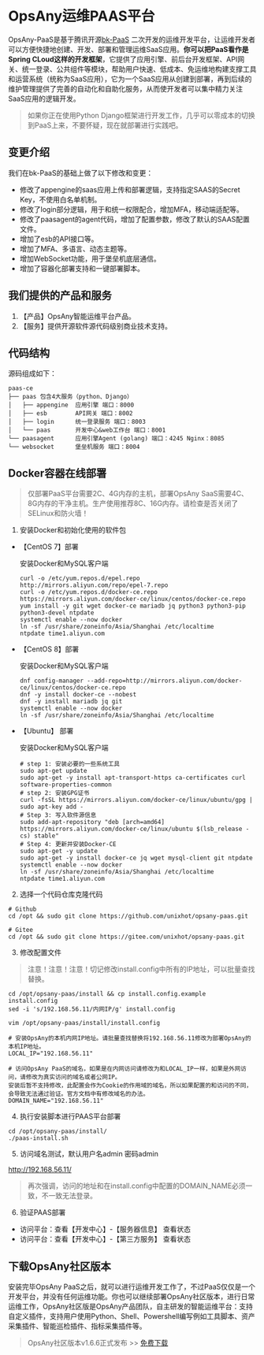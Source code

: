 # OpsAny运维PAAS平台

OpsAny-PaaS是基于腾讯开源[bk-PaaS](https://github.com/Tencent/bk-PaaS) 二次开发的运维开发平台，让运维开发者可以方便快捷地创建、开发、部署和管理运维SaaS应用。**你可以把PaaS看作是Spring CLoud这样的开发框架**，它提供了应用引擎、前后台开发框架、API网关、统一登录、公共组件等模块，帮助用户快速、低成本、免运维地构建支撑工具和运营系统（统称为SaaS应用），它为一个SaaS应用从创建到部署，再到后续的维护管理提供了完善的自动化和自助化服务，从而使开发者可以集中精力关注SaaS应用的逻辑开发。

> 如果你正在使用Python Django框架进行开发工作，几乎可以零成本的切换到PaaS上来，不要怀疑，现在就部署进行实践吧。

## 变更介绍

我们在bk-PaaS的基础上做了以下修改和变更：

- 修改了appengine的saas应用上传和部署逻辑，支持指定SAAS的Secret Key，不使用白名单机制。
- 修改了login部分逻辑，用于和统一权限配合，增加MFA，移动端适配等。
- 修改了paasagent的agent代码，增加了配置参数，修改了默认的SAAS配置文件。
- 增加了esb的API接口等。
- 增加了MFA、多语言、动态主题等。
- 增加WebSocket功能，用于堡垒机底层通信。
- 增加了容器化部署支持和一键部署脚本。

## 我们提供的产品和服务

1. 【产品】OpsAny智能运维平台产品。
2. 【服务】提供开源软件源代码级别商业技术支持。

## 代码结构

源码组成如下：

```
paas-ce
├── paas 包含4大服务（python、Django）
│   ├── appengine  应用引擎 端口：8000
│   ├── esb        API网关 端口：8002
│   ├── login      统一登录服务 端口：8003
│   └── paas       开发中心&web工作台 端口：8001
└── paasagent      应用引擎Agent (golang) 端口：4245 Nginx：8085
└── websocket      堡垒机服务 端口：8004
```

## Docker容器在线部署

> 仅部署PaaS平台需要2C、4G内存的主机，部署OpsAny SaaS需要4C、8G内存的干净主机。生产使用推荐8C、16G内存。请检查是否关闭了SELinux和防火墙！

1. 安装Docker和初始化使用的软件包

- 【CentOS 7】部署

  安装Docker和MySQL客户端

  ```
  curl -o /etc/yum.repos.d/epel.repo http://mirrors.aliyun.com/repo/epel-7.repo
  curl -o /etc/yum.repos.d/docker-ce.repo https://mirrors.aliyun.com/docker-ce/linux/centos/docker-ce.repo
  yum install -y git wget docker-ce mariadb jq python3 python3-pip python3-devel ntpdate
  systemctl enable --now docker
  ln -sf /usr/share/zoneinfo/Asia/Shanghai /etc/localtime
  ntpdate time1.aliyun.com
  ```

- 【CentOS 8】部署

  安装Docker和MySQL客户端

  ```
  dnf config-manager --add-repo=http://mirrors.aliyun.com/docker-ce/linux/centos/docker-ce.repo
  dnf -y install docker-ce --nobest
  dnf -y install mariadb jq git
  systemctl enable --now docker
  ln -sf /usr/share/zoneinfo/Asia/Shanghai /etc/localtime
  ```

- 【Ubuntu】 部署

    安装Docker和MySQL客户端

    ```
    # step 1: 安装必要的一些系统工具
    sudo apt-get update
    sudo apt-get -y install apt-transport-https ca-certificates curl software-properties-common
    # step 2: 安装GPG证书
    curl -fsSL https://mirrors.aliyun.com/docker-ce/linux/ubuntu/gpg | sudo apt-key add -
    # Step 3: 写入软件源信息
    sudo add-apt-repository "deb [arch=amd64] https://mirrors.aliyun.com/docker-ce/linux/ubuntu $(lsb_release -cs) stable"
    # Step 4: 更新并安装Docker-CE
    sudo apt-get -y update
    sudo apt-get -y install docker-ce jq wget mysql-client git ntpdate
    systemctl enable --now docker
    ln -sf /usr/share/zoneinfo/Asia/Shanghai /etc/localtime
    ntpdate time1.aliyun.com
    ```

2. 选择一个代码仓库克隆代码

```
# Github
cd /opt && sudo git clone https://github.com/unixhot/opsany-paas.git

# Gitee
cd /opt && sudo git clone https://gitee.com/unixhot/opsany-paas.git
```

3. 修改配置文件

> 注意！注意！注意！切记修改install.config中所有的IP地址，可以批量查找替换。

```
cd /opt/opsany-paas/install && cp install.config.example install.config
sed -i 's/192.168.56.11/内网IP/g' install.config

vim /opt/opsany-paas/install/install.config

# 安装OpsAny的本机内网IP地址。请批量查找替换将192.168.56.11修改为部署OpsAny的本机IP地址。
LOCAL_IP="192.168.56.11"

# 访问OpsAny PaaS的域名，如果是在内网访问请修改为和LOCAL_IP一样，如果是外网访问，请修改为真实访问的域名或者公网IP。
安装后暂不支持修改，此配置会作为Cookie的作用域的域名，所以如果配置的和访问的不同，会导致无法通过验证。官方文档中有修改域名的办法。
DOMAIN_NAME="192.168.56.11"
```

4. 执行安装脚本进行PAAS平台部署

```
cd /opt/opsany-paas/install/
./paas-install.sh 
```

5. 访问域名测试，默认用户名admin 密码admin

  http://192.168.56.11/

> 再次强调，访问的地址和在install.config中配置的DOMAIN_NAME必须一致，不一致无法登录。

6. 验证PAAS部署

- 访问平台：查看【开发中心】-【服务器信息】 查看状态
- 访问平台：查看【开发中心】-【第三方服务】 查看状态


## 下载OpsAny社区版本

安装完毕OpsAny PaaS之后，就可以进行运维开发工作了，不过PaaS仅仅是一个开发平台，并没有任何运维功能。你也可以继续部署OpsAny社区版本，进行日常运维工作，OpsAny社区版是OpsAny产品团队，自主研发的智能运维平台：支持自定义插件，支持用户使用Python、Shell、Powershell编写例如工具脚本、资产采集插件、智能巡检插件、指标采集插件等。

> OpsAny社区版本v1.6.6正式发布 >> [免费下载](https://opsany.com/#/download)

